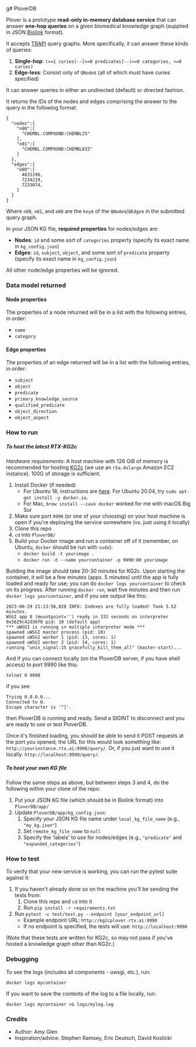 g# PloverDB

Plover is a prototype **read-only in-memory database service** that can answer **one-hop queries** on a given biomedical knowledge graph (supplied in JSON [Biolink](https://biolink.github.io/biolink-model/) format).

It accepts [TRAPI](https://github.com/NCATSTranslator/ReasonerAPI) query graphs. More specifically, it can answer these kinds of queries:

1. **Single-hop**: `(>=1 curies)--[>=0 predicates]--(>=0 categories, >=0 curies)`
2. **Edge-less**: Consist only of `QNode`s (all of which must have curies specified)

It can answer queries in either an undirected (default) or directed fashion.

It returns the IDs of the nodes and edges comprising the answer to the query in the following format:
```
{
  "nodes":{
    "n00":[
      "CHEMBL.COMPOUND:CHEMBL25"
    ],
    "n01":[
      "CHEMBL.COMPOUND:CHEMBL833"
    ]
  },
  "edges":{
    "e00":[
      4831296,
      7234219,
      7233074,
    ]
  }
}
```
Where `n00`, `n01`, and `e00` are the `key`s of the `QNode`s/`QEdge`s in the submitted query graph. 

In your JSON KG file, **required properties** for nodes/edges are:
* **Nodes**: `id` and some sort of `categories` property (specify its exact name in `kg_config.json`)
* **Edges**: `id`, `subject`, `object`, and some sort of `predicate` property (specify its exact name in `kg_config.json`)

All other node/edge properties will be ignored.

### Data model returned

#### Node properties
The properties of a node returned will be in a list with the following entries, in order:

- `name`
- `category`
  
#### Edge properties

The properties of an edge returned will be in a list with the following entries, in order:

- `subject`
- `object`
- `predicate`
- `primary_knowledge_source`
- `qualified_predicate`
- `object_direction`
- `object_aspect`

### How to run

##### To host the latest RTX-KG2c

_Hardware requirements_: A host machine with 128 GiB of memory is recommended for hosting [KG2c](https://github.com/RTXteam/RTX/tree/master/code/kg2c) (we use an `r5a.4xlarge` Amazon EC2 instance). 100G of storage is sufficient.

1. Install Docker (if needed)
    * For Ubuntu 18, instructions are [here](https://github.com/RTXteam/RTX-KG2/blob/master/install-docker-ubuntu18.sh). For Ubuntu 20.04, try `sudo apt-get install -y docker.io`.
    * For Mac, `brew install --cask docker` worked for me with macOS Big Sur
1. Make sure port `9990` (or one of your choosing) on your host machine is open if you're deploying the service somewhere (vs. just using it locally)
1. Clone this repo
1. `cd` into `PloverDB/`
1. Build your Docker image and run a container off of it (remember, on Ubuntu, `docker` should be run with `sudo`):
    * `docker build -t yourimage .`
    * `docker run -d --name yourcontainer -p 9990:80 yourimage`

Building the image should take 20-30 minutes for KG2c. Upon starting the container, it will be a few minutes (appx. 5 minutes) until the app is fully loaded and ready for use; you can do `docker logs yourcontainer` to check on its progress. After running `docker run`, wait five minutes and then run `docker logs yourcontainer`, and if you see output like this:
```
2023-06-29 21:13:56,028 INFO: Indexes are fully loaded! Took 5.52 minutes.
WSGI app 0 (mountpoint='') ready in 332 seconds on interpreter 0x5629c42d36f0 pid: 10 (default app)
*** uWSGI is running in multiple interpreter mode ***
spawned uWSGI master process (pid: 10)
spawned uWSGI worker 1 (pid: 13, cores: 1)
spawned uWSGI worker 2 (pid: 14, cores: 1)
running "unix_signal:15 gracefully_kill_them_all" (master-start)...
```
And if you can connect locally (on the PloverDB server, if you have shell access) to port 9990 like this:
```
telnet 0 9990
```
if you see
```
Trying 0.0.0.0...
Connected to 0.
Escape character is '^]'.
```
then PloverDB is running and ready. Send a SIGINT to disconnect and you are ready to use or test PloverDB.

Once it's finished loading, you should be able to send it POST requests at the port you opened; the URL for this would look something like: `http://yourinstance.rtx.ai:9990/query/`. Or, if you just want to use it locally: `http://localhost:9990/query/`.

##### To host your own KG file

Follow the same steps as above, but between steps 3 and 4, do the following within your clone of the repo:

1. Put your JSON KG file (which should be in Biolink format) into `PloverDB/app/`
1. Update `PloverDB/app/kg_config.json`:
    1. Specify your JSON KG file name under `local_kg_file_name` (e.g., `"my_kg.json"`)
    1. Set `remote_kg_file_name` to `null`
    1. Specify the 'labels' to use for nodes/edges (e.g., `"predicate"` and `"expanded_categories"`)

### How to test
To verify that your new service is working, you can run the pytest suite against it:
1. If you haven't already done so on the machine you'll be sending the tests from:
    1. Clone this repo and `cd` into it
    1. Run `pip install -r requirements.txt`
1. Run `pytest -v test/test.py --endpoint [your_endpoint_url]`
    * Example endpoint URL: `http://kg2cplover.rtx.ai:9990`
    * If no endpoint is specified, the tests will use: `http://localhost:9990`

(Note that these tests are written for KG2c, so may not pass if you've hosted a knowledge graph other than KG2c.)

### Debugging
To see the logs (includes all components - uwsgi, etc.), run:
 ```
 docker logs mycontainer
```
If you want to save the contents of the log to a file locally, run:
```
docker logs mycontainer >& logs/mylog.log
```

### Credits

* Author: Amy Glen
* Inspiration/advice: Stephen Ramsey, Eric Deutsch, David Koslicki
